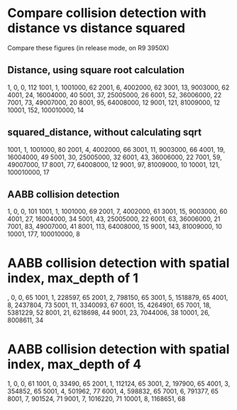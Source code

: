 # Compare collision detection with distance vs distance squared

Compare these figures (in release mode, on R9 3950X)

## Distance, using square root calculation #

1, 0, 0, 112
1001, 1, 1001000, 62
2001, 6, 4002000, 62
3001, 13, 9003000, 62
4001, 24, 16004000, 40
5001, 37, 25005000, 26
6001, 52, 36006000, 22
7001, 73, 49007000, 20
8001, 95, 64008000, 12
9001, 121, 81009000, 12
10001, 152, 100010000, 14

## squared_distance, without calculating sqrt

1001, 1, 1001000, 80
2001, 4, 4002000, 66
3001, 11, 9003000, 66
4001, 19, 16004000, 49
5001, 30, 25005000, 32
6001, 43, 36006000, 22
7001, 59, 49007000, 17
8001, 77, 64008000, 12
9001, 97, 81009000, 10
10001, 121, 100010000, 17

## AABB collision detection

1, 0, 0, 101
1001, 1, 1001000, 69
2001, 7, 4002000, 61
3001, 15, 9003000, 60
4001, 27, 16004000, 34
5001, 43, 25005000, 22
6001, 63, 36006000, 21
7001, 83, 49007000, 41
8001, 113, 64008000, 15
9001, 143, 81009000, 10
10001, 177, 100010000, 8

# AABB collision detection with spatial index, max_depth of 1

, 0, 0, 65
1001, 1, 228597, 65
2001, 2, 798150, 65
3001, 5, 1518879, 65
4001, 8, 2437804, 73
5001, 11, 3340093, 67
6001, 15, 4264901, 65
7001, 18, 5381229, 52
8001, 21, 6218698, 44
9001, 23, 7044006, 38
10001, 26, 8008611, 34

# AABB collision detection with spatial index, max_depth of 4

1, 0, 0, 61
1001, 0, 33490, 65
2001, 1, 112124, 65
3001, 2, 197900, 65
4001, 3, 354852, 65
5001, 4, 501962, 77
6001, 4, 598832, 65
7001, 6, 791377, 65
8001, 7, 901524, 71
9001, 7, 1016220, 71
10001, 8, 1168651, 68
